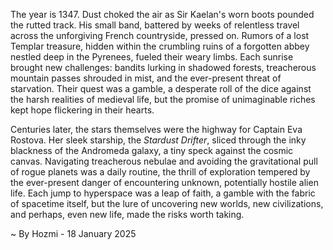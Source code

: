 
The year is 1347.  Dust choked the air as Sir Kaelan's worn boots pounded the rutted track.  His small band, battered by weeks of relentless travel across the unforgiving French countryside, pressed on.  Rumors of a lost Templar treasure, hidden within the crumbling ruins of a forgotten abbey nestled deep in the Pyrenees, fueled their weary limbs.  Each sunrise brought new challenges: bandits lurking in shadowed forests, treacherous mountain passes shrouded in mist, and the ever-present threat of starvation. Their quest was a gamble, a desperate roll of the dice against the harsh realities of medieval life, but the promise of unimaginable riches kept hope flickering in their hearts.

Centuries later, the stars themselves were the highway for Captain Eva Rostova.  Her sleek starship, the *Stardust Drifter*, sliced through the inky blackness of the Andromeda galaxy, a tiny speck against the cosmic canvas.  Navigating treacherous nebulae and avoiding the gravitational pull of rogue planets was a daily routine, the thrill of exploration tempered by the ever-present danger of encountering unknown, potentially hostile alien life.  Each jump to hyperspace was a leap of faith, a gamble with the fabric of spacetime itself, but the lure of uncovering new worlds, new civilizations, and perhaps, even new life, made the risks worth taking.

~ By Hozmi - 18 January 2025
